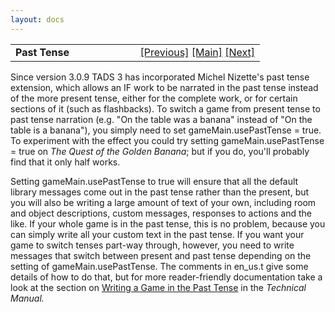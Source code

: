 ```yaml
---
layout: docs
---
```

<table width="100%" data-border="0" data-cellspacing="0"
data-cellpadding="3" data-bgcolor="#C0C0C0">
<colgroup>
<col style="width: 50%" />
<col style="width: 50%" />
</colgroup>
<tbody>
<tr>
<td style="text-align: left;"><strong>Past Tense<br />
</strong></td>
<td style="text-align: right;"><a
href="mainoutputstream.html">[Previous]</a> <a
href="generalintroduction.html">[Main]</a> <a
href="achievementtemplate.html">[Next]</a></td>
</tr>
</tbody>
</table>

  
Since version 3.0.9 TADS 3 has incorporated Michel Nizette's past tense
extension, which allows an IF work to be narrated in the past tense
instead of the more present tense, either for the complete work, or for
certain sections of it (such as flashbacks). To switch a game from
present tense to past tense narration (e.g. "On the table was a banana"
instead of "On the table is a banana"), you simply need to set
gameMain.usePastTense = true. To experiment with the effect you could
try setting gameMain.usePastTense = true on *The Quest of the Golden
Banana*; but if you do, you'll probably find that it only half works.  
  
Setting gameMain.usePastTense to true will ensure that all the default
library messages come out in the past tense rather than the present, but
you will also be writing a large amount of text of your own, including
room and object descriptions, custom messages, responses to actions and
the like. If your whole game is in the past tense, this is no problem,
because you can simply write all your custom text in the past tense. If
you want your game to switch tenses part-way through, however, you need
to write messages that switch between present and past tense depending
on the setting of gameMain.usePastTense. The comments in en_us.t give
some details of how to do that, but for more reader-friendly
documentation take a look at the section on
<a href="../techman/t3past.html" target="_top">Writing a Game in the Past
Tense</a> in the *Technical Manual.*  
  
